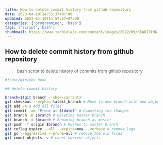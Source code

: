 ```yaml
---
title: How to delete commit history from github repository
date: 2023-04-10T14:53:37+07:00
updated: 2023-04-10T14:57:37+07:00
categories: ['programming', 'bash']
tags: ['script','bash']
thumbnail: https://www.techielass.com/content/images/2022/09/REWRITING-GIT-HISTORY.png
---
```


## How to delete commit history from github repository

> bash script to delete history of commits from github repository

```bash
#!/usr/bin/env bash

## delete commit history

branch=$(git branch --show-current)
git checkout --orphan latest_branch # Move to new branch with new object
git add -A # Add all files
git commit -am "Prune at $(date)" # Commiting the changes
git branch -D $branch # Deleting master branch
git branch -m $branch # Renaming branch as master
git push -f origin $branch # Pushes to master branch
git reflog expire --all --expire=now --verbose # remove logs
git gc --aggressive --prune=all # remove the old files
git count-objects -v # count current objects
```